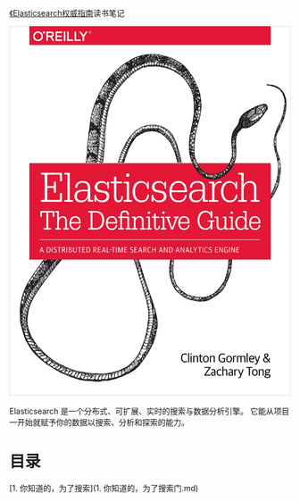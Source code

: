 [《Elasticsearch权威指南](https://book.douban.com/subject/25868239/)读书笔记

![](img/cover.jpg)

Elasticsearch 是一个分布式、可扩展、实时的搜索与数据分析引擎。 它能从项目一开始就赋予你的数据以搜索、分析和探索的能力。

# 目录

[1. 你知道的，为了搜索](1. 你知道的，为了搜索门.md)
